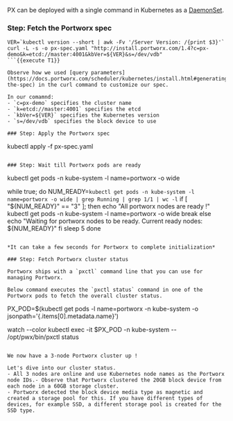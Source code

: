 PX can be deployed with a single command in Kubernetes as a [DaemonSet](https://kubernetes.io/docs/concepts/workloads/controllers/daemonset/).

### Step: Fetch the Portworx spec

```
VER=`kubectl version --short | awk -Fv '/Server Version: /{print $3}'`
curl -L -s -o px-spec.yaml "http://install.portworx.com/1.4?c=px-demo&k=etcd://master:4001&kbVer=${VER}&s=/dev/vdb"
```{{execute T1}}

Observe how we used [query parameters](https://docs.portworx.com/scheduler/kubernetes/install.html#generating-the-spec) in the curl command to customize our spec.

In our comamnd:
- `c=px-demo` specifies the cluster name
- `k=etcd://master:4001` specifies the etcd
- `kbVer=${VER}` specifies the Kubernetes version
- `s=/dev/vdb` specifies the block device to use

### Step: Apply the Portworx spec

```
kubectl apply -f px-spec.yaml
```{{execute T1}}

### Step: Wait till Portworx pods are ready

```
kubectl get pods -n kube-system -l name=portworx -o wide

while true; do
    NUM_READY=`kubectl get pods -n kube-system -l name=portworx -o wide | grep Running | grep 1/1 | wc -l`
    if [ "${NUM_READY}" == "3" ]; then
        echo "All portworx nodes are ready !"
        kubectl get pods -n kube-system -l name=portworx -o wide
        break
    else
        echo "Waiting for portworx nodes to be ready. Current ready nodes: ${NUM_READY}"
    fi
    sleep 5
done
```{{execute T1}}

*It can take a few seconds for Portworx to complete initialization*

### Step: Fetch Portworx cluster status

Portworx ships with a `pxctl` command line that you can use for managing Portworx.

Below command executes the `pxctl status` command in one of the Portworx pods to fetch the overall cluster status.

```
PX_POD=$(kubectl get pods -l name=portworx -n kube-system -o jsonpath='{.items[0].metadata.name}')

watch --color kubectl exec -it $PX_POD -n kube-system -- /opt/pwx/bin/pxctl status
```{{interrupt execute}}

We now have a 3-node Portworx cluster up ! 

Let's dive into our cluster status.
- All 3 nodes are online and use Kubernetes node names as the Portworx node IDs.- Observe that Portworx clustered the 20GB block device from each node in a 60GB storage cluster.
- Portworx detected the block device media type as magnetic and created a storage pool for this. If you have different types of devices, for example SSD, a different storage pool is created for the SSD type.
